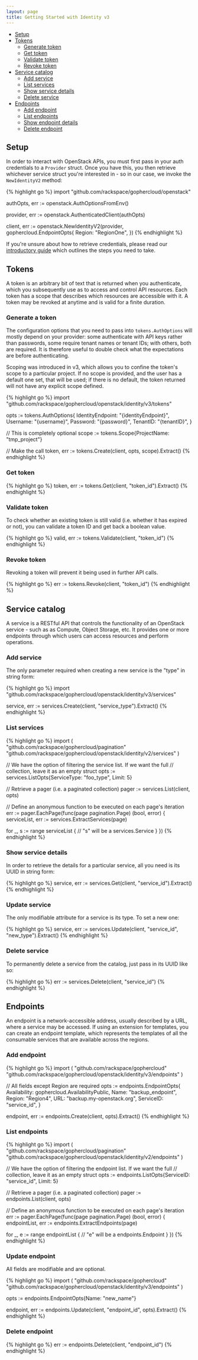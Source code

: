 ```yaml
---
layout: page
title: Getting Started with Identity v3
---
```


* [Setup](#setup)
* [Tokens](#tokens)
  * [Generate token](#create-token)
  * [Get token](#get-token)
  * [Validate token](#validate-token)
  * [Revoke token](#revoke-token)
* [Service catalog](#services)
  * [Add service](#create-service)
  * [List services](#list-services)
  * [Show service details](#get-service)
  * [Delete service](#delete-service)
* [Endpoints](#endpoints)
  * [Add endpoint](#create-endpoint)
  * [List endpoints](#list-endpoints)
  * [Show endpoint details](#get-endpoint)
  * [Delete endpoint](#delete-endpoint)

## <a name="setup"></a>Setup

In order to interact with OpenStack APIs, you must first pass in your auth
credentials to a `Provider` struct. Once you have this, you then retrieve
whichever service struct you're interested in - so in our case, we invoke the
`NewIdentityV2` method:

{% highlight go %}
import "github.com/rackspace/gophercloud/openstack"

authOpts, err := openstack.AuthOptionsFromEnv()

provider, err := openstack.AuthenticatedClient(authOpts)

client, err := openstack.NewIdentityV2(provider, gophercloud.EndpointOpts{
  Region: "RegionOne",
})
{% endhighlight %}

If you're unsure about how to retrieve credentials, please read our [introductory
guide](/docs) which outlines the steps you need to take.

## <a name="tokens"></a>Tokens

A token is an arbitrary bit of text that is returned when you authenticate,
which you subsequently use as to access and control API resources. Each
token has a scope that describes which resources are accessible with it. A
token may be revoked at anytime and is valid for a finite duration.

### <a name="create-token"></a>Generate a token

The configuration options that you need to pass into `tokens.AuthOptions` will
mostly depend on your provider: some authenticate with API keys rather than
passwords, some require tenant names or tenant IDs; with others, both are
required. It is therefore useful to double check what the expectations are
before authenticating.

Scoping was introduced in v3, which allows you to confine the token's scope to
a particular project. If no scope is provided, and the user has a default one
set, that will be used; if there is no default, the token returned will not
have any explicit scope defined.

{% highlight go %}
import "github.com/rackspace/gophercloud/openstack/identity/v3/tokens"

opts := tokens.AuthOptions{
  IdentityEndpoint: "{identityEndpoint}",
  Username: "{username}",
  Password: "{password}",
  TenantID: "{tenantID}",
}

// This is completely optional
scope := tokens.Scope{ProjectName: "tmp_project"}

// Make the call
token, err := tokens.Create(client, opts, scope).Extract()
{% endhighlight %}

### <a name="get-token"></a>Get token

{% highlight go %}
token, err := tokens.Get(client, "token_id").Extract()
{% endhighlight %}

### <a name="validate-token"></a>Validate token

To check whether an existing token is still valid (i.e. whether it has expired
  or not), you can validate a token ID and get back a boolean value.

{% highlight go %}
valid, err := tokens.Validate(client, "token_id")
{% endhighlight %}

### <a name="revoke-token"></a>Revoke token

Revoking a token will prevent it being used in further API calls.

{% highlight go %}
err := tokens.Revoke(client, "token_id")
{% endhighlight %}

## <a name="services"></a>Service catalog

A service is a RESTful API that controls the functionality of an OpenStack
service - such as as Compute, Object Storage, etc. It provides one or more
endpoints through which users can access resources and perform operations.

### <a name="create-service"></a>Add service

The only parameter required when creating a new service is the "type" in string
form:

{% highlight go %}
import "github.com/rackspace/gophercloud/openstack/identity/v3/services"

service, err := services.Create(client, "service_type").Extract()
{% endhighlight %}

### <a name="list-services"></a>List services

{% highlight go %}
import (
  "github.com/rackspace/gophercloud/pagination"
  "github.com/rackspace/gophercloud/openstack/identity/v2/services"
)

// We have the option of filtering the service list. If we want the full
// collection, leave it as an empty struct
opts := services.ListOpts{ServiceType: "foo_type", Limit: 5}

// Retrieve a pager (i.e. a paginated collection)
pager := services.List(client, opts)

// Define an anonymous function to be executed on each page's iteration
err := pager.EachPage(func(page pagination.Page) (bool, error) {
  serviceList, err := services.ExtractServices(page)

  for _, s := range serviceList {
    // "s" will be a services.Service
  }
})
{% endhighlight %}

### <a name="get-service"></a>Show service details

In order to retrieve the details for a particular service, all you need is its
UUID in string form:

{% highlight go %}
service, err := services.Get(client, "service_id").Extract()
{% endhighlight %}

### <a name="update-service"></a>Update service

The only modifiable attribute for a service is its type. To set a new one:

{% highlight go %}
service, err := services.Update(client, "service_id", "new_type").Extract()
{% endhighlight %}

### <a name="delete-service"></a>Delete service

To permanently delete a service from the catalog, just pass in its UUID like so:

{% highlight go %}
err := services.Delete(client, "service_id")
{% endhighlight %}


## <a name="endpoints"></a>Endpoints

An endpoint is a network-accessible address, usually described by a URL, where
a service may be accessed. If using an extension for templates, you can create
an endpoint template, which represents the templates of all the consumable
services that are available across the regions.

### <a name="create-endpoint"></a>Add endpoint

{% highlight go %}
import (
  "github.com/rackspace/gophercloud"
  "github.com/rackspace/gophercloud/openstack/identity/v3/endpoints"
)

// All fields except Region are required
opts := endpoints.EndpointOpts{
  Availability: gophercloud.AvailabilityPublic,
  Name: "backup_endpoint",
  Region: "Region4",
  URL: "backup.my-openstack.org",
  ServiceID: "service_id",
}

endpoint, err := endpoints.Create(client, opts).Extract()
{% endhighlight %}

### <a name="list-endpoints"></a>List endpoints

{% highlight go %}
import (
  "github.com/rackspace/gophercloud/pagination"
  "github.com/rackspace/gophercloud/openstack/identity/v2/endpoints"
)

// We have the option of filtering the endpoint list. If we want the full
// collection, leave it as an empty struct
opts := endpoints.ListOpts{ServiceID: "service_id", Limit: 5}

// Retrieve a pager (i.e. a paginated collection)
pager := endpoints.List(client, opts)

// Define an anonymous function to be executed on each page's iteration
err := pager.EachPage(func(page pagination.Page) (bool, error) {
  endpointList, err := endpoints.ExtractEndpoints(page)

  for _, e := range endpointList {
    // "e" will be a endpoints.Endpoint
  }
})
{% endhighlight %}

### <a name="update-endpoint"></a>Update endpoint

All fields are modifiable and are optional.

{% highlight go %}
import (
  "github.com/rackspace/gophercloud"
  "github.com/rackspace/gophercloud/openstack/identity/v3/endpoints"
)

opts := endpoints.EndpointOpts{Name: "new_name"}

endpoint, err := endpoints.Update(client, "endpoint_id", opts).Extract()
{% endhighlight %}

### <a name="delete-endpoint"></a>Delete endpoint

{% highlight go %}
err := endpoints.Delete(client, "endpoint_id")
{% endhighlight %}
